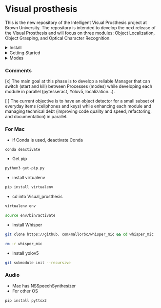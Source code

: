 # Visual prosthesis

This is the new repository of the Intelligent Visual Prosthesis project at Brown University.
The repository is intended to develop the next release of the Visual Prosthesis and will focus on three
modules: Object Localization, Object Grasping, and Optical Character Recognition.

    
<details close>
<summary>Install</summary>

Clone repo and install [requirements_jetson.txt](https://github.com/BrownVisualProsthesisProject/Visual_prosthesis/blob/main/requirements_jetson.txt) in a
[**Python>=3.7.0**](https://www.python.org/) environment ([venv](https://virtualenv.pypa.io/en/latest/) [poetry](https://python-poetry.org/)).

```bash
pip install -r requirements_jetson.txt  # install
```

</details>

<details close>
<summary>Getting Started</summary>

To run the program use

```bash

python main_subclass.py

```


The program will start the keyboard listener to change between modes using the keys '1', '2', '3', '4', and '5' from the keyboard,


```python
currentKey = start_key_listener(currentKey)
```

ZMQ sender to publish the camera frames,

```python
# Accept connections on all tcp addresses, port 5557
sender = imagezmq.ImageSender(connect_to='tcp://127.0.0.1:5557', REQ_REP=False)
host_name = socket.gethostname() 
```

the text to voice engine to send sound,

```python
engine = text2voice()
```

and the webcam stream. 

```python
webcam = cv2.VideoCapture(0)
```

The current code works with the [subprocess](https://docs.python.org/3/library/subprocess.html) standard library to run the `if __name__ == "__main__":`  boilerplate of each module.

```python
def choose_mode(currentKey, audios):
    """Initialize or switch desired mode as a subprocess."""
    if currentKey == "1":
        current_stream = subprocess.Popen(['python3', 'Modes/grasping.py'])
        audio_stream = subprocess.Popen(['python3', 'Modes/hand_sound.py', "--approach", "1"]) #type 1
        play(audios["grasping"])

    elif currentKey == "2":
        current_stream = subprocess.Popen(['python3', 'Modes/easy.py'],
                    bufsize=0)
        audio_stream = None
        play(audios["ocr"])

    elif currentKey == "3" or currentKey == "4" or currentKey == "5" :
        current_stream = subprocess.Popen(['python3', 'Modes/locate.py'],
                    bufsize=0)
        if currentKey == "3":
            audio_stream = subprocess.Popen(['python3', 'Modes/3d_locate_sound.py', "--approach", "1"]) #type 1
        elif currentKey == "4":
            audio_stream = subprocess.Popen(['python3', 'Modes/3d_locate_sound.py', "--approach", "2"]) #type 2
        else:
            audio_stream = subprocess.Popen(['python3', 'Modes/3d_locate_sound.py', "--approach", "3"]) #type 3

        play(audios["localization"])
    return current_stream,audio_stream
 ```

</details>

<details close>
    
<summary>Modes</summary>
    
#### Localization
+ The module uses [YoloV5](https://github.com/ultralytics/yolov5) to detect a specific set of everyday use objects TBD. Currently, it detects the classes from [COCO dataset](https://cocodataset.org/#home)
+ The main process starts concurrently a subprocess that will play the audio of the objects. It currently works with the "person" class.

![](https://github.com/BrownVisualProsthesisProject/Visual_prosthesis/blob/main/Documentation/localization.gif)
    
#### Grasping
+ The module uses YoloV5 for the detection.
+ The module uses [MediaPipe](https://google.github.io/mediapipe/solutions/hands.html) for hand keypoint detection.
+ The module has to use the Text2Voice module to guide the hand of the patient to touch and grasp the desired object of the specific set of everyday use objects. Currently, the hand is guided with sound queues (up, down, left, right) to a random location marked as a red dot on the screen.

![](https://github.com/BrownVisualProsthesisProject/Visual_prosthesis/blob/main/Documentation/grasping.gif)

    
#### OCR
+ The module must use an OCR library such as pytesseract, EasyOCR, or PaddleOCR.
+ Overall, the module must help the patient to read text (which text? TBD).
+ For instance, if the handwritten text on a piece of paper is the desired text to be read. Then, the module has to detect the piece of paper, cut that part of the image, preprocess the cropped to improve the OCR results and run the OCR library over that preprocessed cropped image.

![alt text](https://github.com/BrownVisualProsthesisProject/Visual_prosthesis/blob/main/Documentation/ocr1.png)
![alt text](https://github.com/BrownVisualProsthesisProject/Visual_prosthesis/blob/main/Documentation/ocr2.png)
    
 ```console
[[[[237, 1], [343, 1], [343, 15], [237, 15]], '1406 5102 0207_9471 #990'], [[[192, 43], [351, 43], [351, 78], [192, 78]], 
    '1uf 1b1 丑茁=diiol min m# nol tiilitiin 1+0_['], [[[413, 44], [503, 44], [503, 79], [413, 79]], '些MT曰: IT pOSTAiRi'], 
    [[[179, 124], [384, 124], [384, 199], [179, 199]], 'PRIORITY + MAIL'], 
    [[[226, 356], [329, 356], [329, 389], [226, 389]], 'UMTED STATE PoSiAl SE?C'], 
    [[[359, 354], [528, 354], [528, 391], [359, 391]], 'USPS. .COM* VISITUS AT']]
 ```

</details>


### Comments

[x] The main goal at this phase is to develop a reliable Manager that can switch (start and kill) between Processes (modes) while developing each module in parallel (pytesseract, Yolov5, localization...).

[ ] The current objective is to have an object detector for a small subset of everyday items (cellphones and keys) while enhancing each module and managing technical debt (improving code quality and speed, refactoring, and documentation) in parallel.

### For Mac
+ if Conda is used, deactivate Conda 
```bash
conda deactivate
```
+ Get pip 
```bash
python3 get-pip.py
```
+ install virtualenv
```bash
pip install virtualenv
```
+ cd into Visual_prosthesis
```bash
virtualenv env
```
```bash
source env/bin/activate
```
+ Install Whisper
```bash
git clone https://github. com/mallorbc/whisper_mic && cd whisper_mic
```
```bash
rm -r whisper_mic
```
+ Install yolov5
```bash
git submodule init --recursive
```

### Audio 
+ Mac has NSSpeechSynthesizer
+ For other OS
```bash
pip install pyttsx3
```